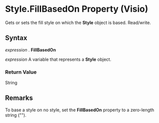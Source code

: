 
# Style.FillBasedOn Property (Visio)

Gets or sets the fill style on which the  **Style** object is based. Read/write.


## Syntax

 _expression_ . **FillBasedOn**

 _expression_ A variable that represents a **Style** object.


### Return Value

String


## Remarks

To base a style on no style, set the  **FillBasedOn** property to a zero-length string ("").

